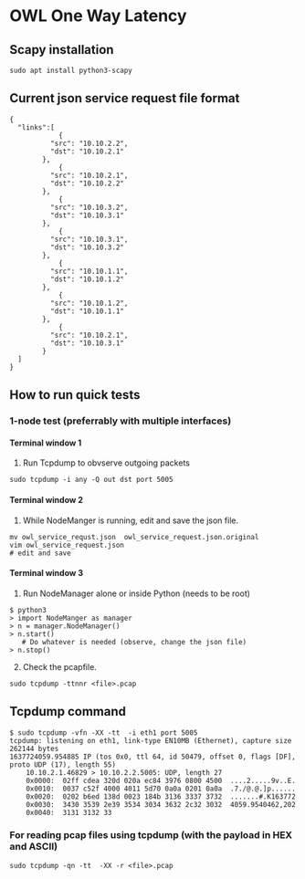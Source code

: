 # OWL One Way Latency

## Scapy installation
```
sudo apt install python3-scapy
```

## Current json service request file format
```
{
  "links":[ 
            {
	      "src": "10.10.2.2",
	      "dst": "10.10.2.1"
	    },
            {
	      "src": "10.10.2.1",
	      "dst": "10.10.2.2"
	    },
            {
	      "src": "10.10.3.2",
	      "dst": "10.10.3.1"
	    },
            {
	      "src": "10.10.3.1",
	      "dst": "10.10.3.2"
	    },
            {
	      "src": "10.10.1.1",
	      "dst": "10.10.1.2"
	    },
            {
	      "src": "10.10.1.2",
	      "dst": "10.10.1.1"
	    },
            {
	      "src": "10.10.2.1",
	      "dst": "10.10.3.1"
	    }
  ]
}

```
## How to run quick tests
### 1-node test (preferrably with multiple interfaces)

#### Terminal window 1
1. Run Tcpdump to obvserve outgoing packets
```
sudo tcpdump -i any -Q out dst port 5005
```

#### Terminal window 2
1. While NodeManger is running, edit and save the json file.
```
mv owl_service_requst.json  owl_service_request.json.original
vim owl_service_request.json
# edit and save
```

#### Terminal window 3
1. Run NodeManager alone or inside Python (needs to be root)
```
$ python3
> import NodeManger as manager
> n = manager.NodeManager()
> n.start()
   # Do whatever is needed (observe, change the json file)
> n.stop()
```
2. Check the pcapfile.
```
sudo tcpdump -ttnnr <file>.pcap
```

## Tcpdump command
```
$ sudo tcpdump -vfn -XX -tt  -i eth1 port 5005
tcpdump: listening on eth1, link-type EN10MB (Ethernet), capture size 262144 bytes
1637724059.954885 IP (tos 0x0, ttl 64, id 50479, offset 0, flags [DF], proto UDP (17), length 55)
    10.10.2.1.46829 > 10.10.2.2.5005: UDP, length 27
	0x0000:  02ff cdea 320d 020a ec84 3976 0800 4500  ....2.....9v..E.
	0x0010:  0037 c52f 4000 4011 5d70 0a0a 0201 0a0a  .7./@.@.]p......
	0x0020:  0202 b6ed 138d 0023 184b 3136 3337 3732  .......#.K163772
	0x0030:  3430 3539 2e39 3534 3034 3632 2c32 3032  4059.9540462,202
	0x0040:  3131 3132 33
```
### For reading pcap files using tcpdump (with the payload in HEX and ASCII)
```
sudo tcpdump -qn -tt  -XX -r <file>.pcap
```

